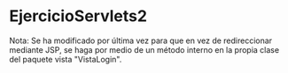 # EjercicioServlets2
Nota: Se ha modificado por última vez para que en vez de redireccionar mediante JSP, se haga por medio de un método interno en la propia clase del paquete vista "VistaLogin".
